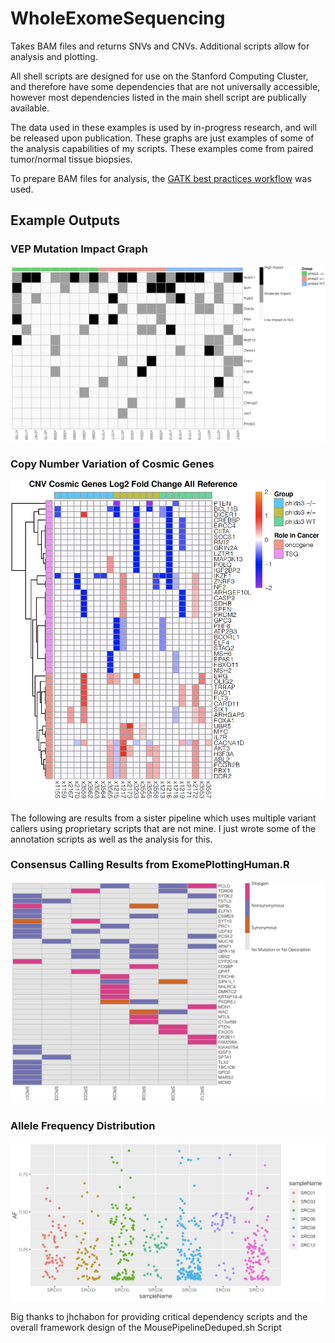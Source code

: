 # WholeExomeSequencing
Takes BAM files and returns SNVs and CNVs. Additional scripts allow for analysis and plotting. 

All shell scripts are designed for use on the Stanford Computing Cluster, and therefore have some dependencies that are not universally accessible, however most dependencies listed in the main shell script are publically available. 

The data used in these examples is used by in-progress research, and will be released upon publication. These graphs are just examples of some of the analysis capabilities of my scripts. These examples come from paired tumor/normal tissue biopsies. 

To prepare BAM files for analysis, the [GATK best practices workflow](https://gatk.broadinstitute.org/hc/en-us/articles/360035535912-Data-pre-processing-for-variant-discovery) was used.

## Example Outputs

### VEP Mutation Impact Graph

![VEP](ExamplePlots/VEP_sceenshot.png)

### Copy Number Variation of Cosmic Genes 

![CNV](ExamplePlots/cnv_screenshot.png)


The following are results from a sister pipeline which uses multiple variant callers using proprietary scripts that are not mine. I just wrote some of the annotation scripts as well as the analysis for this.

### Consensus Calling Results from ExomePlottingHuman.R

![Consensus](ExamplePlots/human_screenshot.png)

### Allele Frequency Distribution

![AF_freq](ExamplePlots/af_freq_screenshot.png)

Big thanks to jhchabon for providing critical dependency scripts and the overall framework design of the MousePipelineDeduped.sh Script
